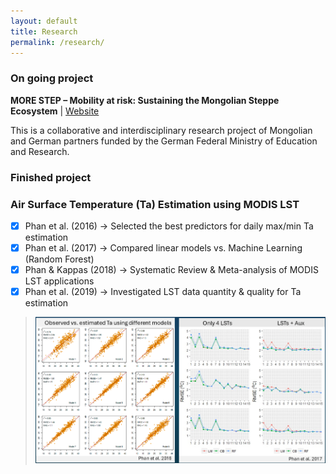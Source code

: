 ```yaml
---
layout: default
title: Research
permalink: /research/
---
```


### On going project

**MORE STEP – Mobility at risk: Sustaining the Mongolian Steppe Ecosystem** | [Website](https://www.morestep.org/)

This is a collaborative and interdisciplinary research project of Mongolian and German partners funded by the German Federal Ministry of Education and Research. 

### Finished project 

### Air Surface Temperature (Ta) Estimation using MODIS LST

- [x] Phan et al. (2016)
→ Selected the best predictors for daily max/min Ta estimation
- [x] Phan et al. (2017)
→ Compared linear models vs. Machine Learning (Random Forest)
- [x] Phan & Kappas (2018)
→ Systematic Review & Meta-analysis of MODIS LST applications
- [x] Phan et al. (2019) 
→ Investigated LST data quantity & quality for Ta estimation
> <img src='https://github.com/thanhnoiphan/thanhnoiphan.github.io/blob/main/assets/images/prj1_Ta_estimation.png' width='750'> 

